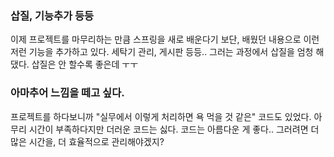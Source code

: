 ### 삽질, 기능추가 등등
이제 프로젝트를 마무리하는 만큼 스프링을 새로 배운다기 보단, 배웠던 내용으로 이런 저런 기능을 추가하고 있다. 세탁기 관리, 게시판 등등.. 그러는 과정에서 삽질을 엄청 해댔다. 삽질은 안 할수록 좋은데 ㅜㅜ

### 아마추어 느낌을 떼고 싶다.
프로젝트를 하다보니까 "실무에서 이렇게 처리하면 욕 먹을 것 같은" 코드도 있었다. 아무리 시간이 부족하다지만 더러운 코드는 싫다. 코드는 아름다운 게 좋다.. 그러려면 더 많은 시간을, 더 효율적으로 관리해야겠지?
